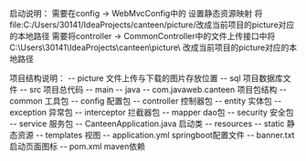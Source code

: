 启动说明：
    需要在config -> WebMvcConfig中的 设置静态资源映射 将 file:C:/Users/30141/IdeaProjects/canteen/picture/改成当前项目的picture对应的本地路径
    需要将controller -> CommonController中的文件上传接口中将 C:\Users\30141\IdeaProjects\canteen\picture\ 改成当前项目的picture对应的本地路径

项目结构说明：
    -- picture      文件上传与下载的图片存放位置
    -- sql          项目数据库文件
    -- src          项目总代码
        -- main
            -- java
                -- com.javaweb.canteen 项目包结构
                    -- common                       工具包
                    -- config                       配置包
                    -- controller                   控制器包
                    -- entity                       实体包
                    -- exception                    异常包
                    -- interceptor                  拦截器包
                    -- mapper                       dao包
                    -- security                     安全包
                    -- service                      服务包
                    -- CanteenApplication.java      启动类
            -- resources
                -- static               静态资源
                -- templates            视图
                -- application.yml      springboot配置文件
                -- banner.txt           启动页面图标
    -- pom.xml      maven依赖
